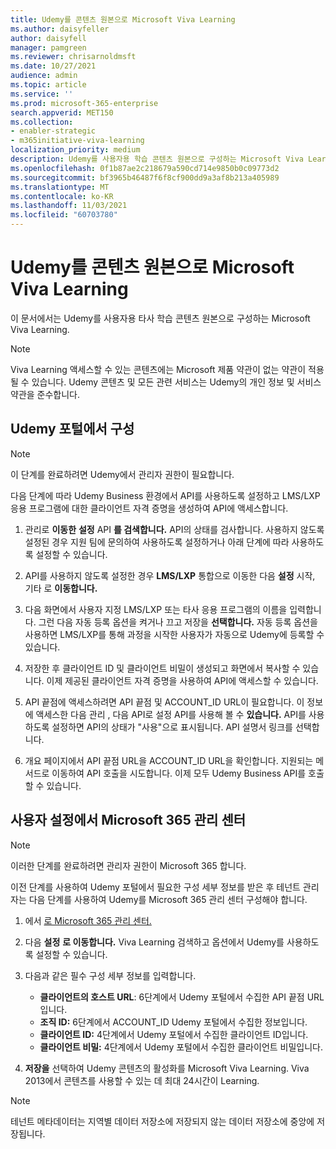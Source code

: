 ```yaml
---
title: Udemy를 콘텐츠 원본으로 Microsoft Viva Learning
ms.author: daisyfeller
author: daisyfell
manager: pamgreen
ms.reviewer: chrisarnoldmsft
ms.date: 10/27/2021
audience: admin
ms.topic: article
ms.service: ''
ms.prod: microsoft-365-enterprise
search.appverid: MET150
ms.collection:
- enabler-strategic
- m365initiative-viva-learning
localization_priority: medium
description: Udemy를 사용자용 학습 콘텐츠 원본으로 구성하는 Microsoft Viva Learning.
ms.openlocfilehash: 0f1b87ae2c218679a590cd714e9850b0c09773d2
ms.sourcegitcommit: bf3965b46487f6f8cf900dd9a3af8b213a405989
ms.translationtype: MT
ms.contentlocale: ko-KR
ms.lasthandoff: 11/03/2021
ms.locfileid: "60703780"
---
```

# <a name="configure-udemy-as-a-content-source-for-microsoft-viva-learning"></a>Udemy를 콘텐츠 원본으로 Microsoft Viva Learning

이 문서에서는 Udemy를 사용자용 타사 학습 콘텐츠 원본으로 구성하는 Microsoft Viva Learning.

>[!NOTE]
>Viva Learning 액세스할 수 있는 콘텐츠에는 Microsoft 제품 약관이 없는 약관이 적용될 수 있습니다. Udemy 콘텐츠 및 모든 관련 서비스는 Udemy의 개인 정보 및 서비스 약관을 준수합니다.

## <a name="configure-in-your-udemy-portal"></a>Udemy 포털에서 구성

>[!NOTE]
>이 단계를 완료하려면 Udemy에서 관리자 권한이 필요합니다.

다음 단계에 따라 Udemy Business 환경에서 API를 사용하도록 설정하고 LMS/LXP 응용 프로그램에 대한 클라이언트 자격 증명을 생성하여 API에 액세스합니다.

1. 관리로 **이동한** **설정** API **를 검색합니다.** API의 상태를 검사합니다. 사용하지 않도록 설정된 경우 지원 팀에 문의하여 사용하도록 설정하거나 아래 단계에 따라 사용하도록 설정할 수 있습니다.

2. API를 사용하지 않도록 설정한 경우 **LMS/LXP** 통합으로 이동한 다음 **설정** 시작, 기타 로 **이동합니다.**

3. 다음 화면에서 사용자 지정 LMS/LXP 또는 타사 응용 프로그램의 이름을 입력합니다. 그런 다음 자동 등록 옵션을 켜거나 끄고 저장을 **선택합니다.** 자동 등록 옵션을 사용하면 LMS/LXP를 통해 과정을 시작한 사용자가 자동으로 Udemy에 등록할 수 있습니다.

4. 저장한 후 클라이언트 ID 및 클라이언트 비밀이 생성되고 화면에서 복사할 수 있습니다. 이제 제공된 클라이언트 자격 증명을 사용하여 API에 액세스할 수 있습니다.

5. API 끝점에 액세스하려면 API 끝점 및 ACCOUNT_ID URL이 필요합니다. 이 정보에 액세스한 다음 관리 , 다음 API로 설정 API를 사용해 볼 수 **있습니다.**  API를 사용하도록 설정하면 API의 상태가 "사용"으로 표시됩니다. API 설명서 링크를 선택합니다.

6. 개요 페이지에서 API 끝점 URL을 ACCOUNT_ID URL을 확인합니다. 지원되는 메서드로 이동하여 API 호출을 시도합니다. 이제 모두 Udemy Business API를 호출할 수 있습니다.

## <a name="configure-in-your-microsoft-365-admin-center"></a>사용자 설정에서 Microsoft 365 관리 센터

>[!NOTE]
>이러한 단계를 완료하려면 관리자 권한이 Microsoft 365 합니다.

이전 단계를 사용하여 Udemy 포털에서 필요한 구성 세부 정보를 받은 후 테넌트 관리자는 다음 단계를 사용하여 Udemy를 Microsoft 365 관리 센터 구성해야 합니다.

1. 에서 [로 Microsoft 365 관리 센터.](https://admin.microsoft.com)

2. 다음 **설정** **로 이동합니다.** Viva Learning 검색하고 옵션에서 Udemy를 사용하도록 설정할 수 있습니다.

3. 다음과 같은 필수 구성 세부 정보를 입력합니다.

    - **클라이언트의 호스트 URL**: 6단계에서 Udemy 포털에서 수집한 API 끝점 URL입니다.
    - **조직 ID:** 6단계에서 ACCOUNT_ID Udemy 포털에서 수집한 정보입니다.
    - **클라이언트 ID:** 4단계에서 Udemy 포털에서 수집한 클라이언트 ID입니다.
    - **클라이언트 비밀:** 4단계에서 Udemy 포털에서 수집한 클라이언트 비밀입니다.

4. **저장을** 선택하여 Udemy 콘텐츠의 활성화를 Microsoft Viva Learning. Viva 2013에서 콘텐츠를 사용할 수 있는 데 최대 24시간이 Learning.

>[!NOTE]
>테넌트 메타데이터는 지역별 데이터 저장소에 저장되지 않는 데이터 저장소에 중앙에 저장됩니다.
